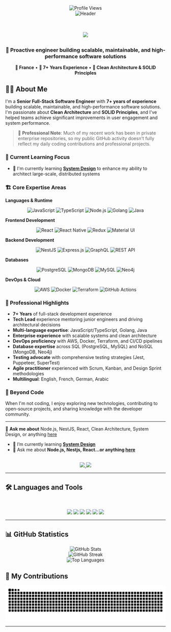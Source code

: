 <div align="center"> 
  <img src="https://komarev.com/ghpvc/?username=YacineBrini&label=Profile%20views&color=0e75b6&style=flat" alt="Profile Views" />
</div>

<div align="center">
  <img src="https://capsule-render.vercel.app/api?type=waving&color=gradient&height=100&section=header&text=Welcome%20to%20my%20Profile&fontSize=20&fontAlignY=35&desc=Senior%20Full-Stack%20Engineer&descAlignY=55&descAlign=50" alt="Header" />
</div>

<h1 align="center" width="500" height="200">
    <img src="https://readme-typing-svg.herokuapp.com/?font=Inter&size=30&center=true&vCenter=true&width=800&height=70&color=4493F8&duration=4000&lines=Hi+There!+👋;I'm+Yacine+Brini;Senior+Full-Stack+Engineer;Clean+Architecture+Advocate;Scalable+Systems+Builder;" />
</h1>

<div align="center">
  <h3>🚀 Proactive engineer building scalable, maintainable, and high-performance software solutions</h3>
  <p><strong>📍 France</strong> • <strong>💼 7+ Years Experience</strong> • <strong>🎯 Clean Architecture & SOLID Principles</strong></p>
</div>

## 👨‍💻 About Me

I'm a **Senior Full-Stack Software Engineer** with **7+ years of experience** building scalable, maintainable, and high-performance software solutions. I'm passionate about **Clean Architecture** and **SOLID Principles**, and I've helped teams achieve significant improvements in user engagement and system performance.

> 💼 **Professional Note**: Much of my recent work has been in private enterprise repositories, so my public GitHub activity doesn't fully reflect my daily coding contributions and professional projects.

### 🚀 Current Learning Focus
- 🌱 I'm currently learning **[System Design](https://blog.bytebytego.com/p/free-system-design-pdf-158-pages)** to enhance my ability to architect large-scale, distributed systems

### 🏗️ Core Expertise Areas

**Languages & Runtime**
<div align="center">
  <img src="https://img.shields.io/badge/JavaScript-Expert-brightgreen?style=flat-square&logo=javascript" alt="JavaScript" />
  <img src="https://img.shields.io/badge/TypeScript-Expert-brightgreen?style=flat-square&logo=typescript" alt="TypeScript" />
  <img src="https://img.shields.io/badge/Node.js-Expert-brightgreen?style=flat-square&logo=node.js" alt="Node.js" />
  <img src="https://img.shields.io/badge/Golang-Advanced-blue?style=flat-square&logo=go" alt="Golang" />
  <img src="https://img.shields.io/badge/Java-Advanced-blue?style=flat-square&logo=java" alt="Java" />
</div>

**Frontend Development**
<div align="center">
  <img src="https://img.shields.io/badge/React-Expert-brightgreen?style=flat-square&logo=react" alt="React" />
  <img src="https://img.shields.io/badge/React%20Native-Advanced-blue?style=flat-square&logo=react" alt="React Native" />
  <img src="https://img.shields.io/badge/Redux-Advanced-blue?style=flat-square&logo=redux" alt="Redux" />
  <img src="https://img.shields.io/badge/Material%20UI-Advanced-blue?style=flat-square&logo=mui" alt="Material UI" />
</div>

**Backend Development**
<div align="center">
  <img src="https://img.shields.io/badge/NestJS-Expert-brightgreen?style=flat-square&logo=nestjs" alt="NestJS" />
  <img src="https://img.shields.io/badge/Express.js-Expert-brightgreen?style=flat-square&logo=express" alt="Express.js" />
  <img src="https://img.shields.io/badge/GraphQL-Advanced-blue?style=flat-square&logo=graphql" alt="GraphQL" />
  <img src="https://img.shields.io/badge/REST%20API-Expert-brightgreen?style=flat-square" alt="REST API" />
</div>

**Databases**
<div align="center">
  <img src="https://img.shields.io/badge/PostgreSQL-Advanced-blue?style=flat-square&logo=postgresql" alt="PostgreSQL" />
  <img src="https://img.shields.io/badge/MongoDB-Advanced-blue?style=flat-square&logo=mongodb" alt="MongoDB" />
  <img src="https://img.shields.io/badge/MySQL-Advanced-blue?style=flat-square&logo=mysql" alt="MySQL" />
  <img src="https://img.shields.io/badge/Neo4j-Advanced-blue?style=flat-square&logo=neo4j" alt="Neo4j" />
</div>

**DevOps & Cloud**
<div align="center">
  <img src="https://img.shields.io/badge/AWS-Advanced-blue?style=flat-square&logo=amazon-aws" alt="AWS" />
  <img src="https://img.shields.io/badge/Docker-Advanced-blue?style=flat-square&logo=docker" alt="Docker" />
  <img src="https://img.shields.io/badge/Terraform-Advanced-blue?style=flat-square&logo=terraform" alt="Terraform" />
  <img src="https://img.shields.io/badge/GitHub%20Actions-Advanced-blue?style=flat-square&logo=github-actions" alt="GitHub Actions" />
</div>

### 🎯 Professional Highlights
- **7+ Years** of full-stack development experience
- **Tech Lead** experience mentoring junior engineers and driving architectural decisions
- **Multi-language expertise**: JavaScript/TypeScript, Golang, Java
- **Enterprise experience** with scalable systems and clean architecture
- **DevOps proficiency** with AWS, Docker, Terraform, and CI/CD pipelines
- **Database expertise** across SQL (PostgreSQL, MySQL) and NoSQL (MongoDB, Neo4j)
- **Testing advocate** with comprehensive testing strategies (Jest, Puppeteer, SuperTest)
- **Agile practitioner** experienced with Scrum, Kanban, and Design Sprint methodologies
- **Multilingual**: English, French, German, Arabic

### 🎨 Beyond Code
When I'm not coding, I enjoy exploring new technologies, contributing to open-source projects, and sharing knowledge with the developer community.

---

💬 **Ask me about** Node.js, NestJS, React, Clean Architecture, System Design, or anything [here](https://github.com/YacineBrini/YacineBrini/issues)

- 🌱 I’m currently learning **[System Design](https://blog.bytebytego.com/p/free-system-design-pdf-158-pages)**
- 💬 Ask me about **Node.js, Nestjs, React...or anything [here](https://github.com/YacineBrini/YacineBrini/issues)**

<br>

<div align="center">
  <a href="yacine.brini00@gmail.com">
    <img src="https://img.shields.io/badge/Gmail-333333?style=for-the-badge&logo=gmail&logoColor=red" />
  </a>
  <a href="https://www.linkedin.com/in/yacinebrini/" target="_blank">
    <img src="https://img.shields.io/badge/LinkedIn-0077B5?style=for-the-badge&logo=linkedin&logoColor=white" target="_blank" />
  </a>
</div>

<hr>

## 🛠️ Languages and Tools

<br>

<p align="center">
  <img src="https://skillicons.dev/icons?i=js,ts,nodejs,go,java" />
  <img src="https://skillicons.dev/icons?i=react,redux,materialui,vite,webpack" />
  <img src="https://skillicons.dev/icons?i=nestjs,express,graphql,swagger" />
  <img src="https://skillicons.dev/icons?i=postgres,mysql,mongodb,neo4j" />
  <img src="https://skillicons.dev/icons?i=aws,docker,terraform,githubactions,jenkins" />
  <img src="https://skillicons.dev/icons?i=jest,git,postman" />
</p>

<hr>

## 📊 GitHub Statistics

<div align="center">
  <img src="https://github-readme-stats.vercel.app/api?username=YacineBrini&show_icons=true&count_private=true&theme=radical&hide_border=true" alt="GitHub Stats" />
</div>

<div align="center">
  <img src="https://github-readme-streak-stats.herokuapp.com/?user=YacineBrini&theme=radical&hide_border=true" alt="GitHub Streak" />
</div>

<div align="center">
  <img src="https://github-readme-stats.vercel.app/api/top-langs/?username=YacineBrini&layout=compact&theme=radical&hide_border=true&count_private=true" alt="Top Languages" />
</div>


## 🐍 My Contributions

<div align="center">
  <picture>
    <source media="(prefers-color-scheme: dark)" srcset="https://raw.githubusercontent.com/YacineBrini/YacineBrini/output/github-contribution-grid-snake-dark.svg" />
    <source media="(prefers-color-scheme: light)" srcset="https://raw.githubusercontent.com/YacineBrini/YacineBrini/output/github-contribution-grid-snake.svg" />
    <img alt="github-snake" src="https://raw.githubusercontent.com/YacineBrini/YacineBrini/output/github-contribution-grid-snake.svg" />
  </picture>
</div>

<hr>
